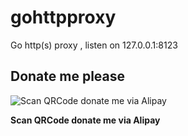 # gohttpproxy

Go http(s) proxy , listen on 127.0.0.1:8123

## Donate me please

![Scan QRCode donate me via Alipay](https://www.netroby.com/assets/images/alipayme.jpg)

**Scan QRCode donate me via Alipay**

